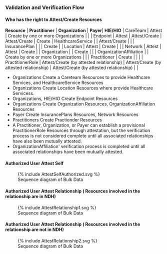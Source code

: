 ### Validation and Verification Flow
#### Who has the right to Attest/Create Resources

<style>
    th{border: solid 2px lightgrey;}
    td{border: solid 2px lightgrey;}
</style>

**Resource** | **Practitioner** | **Organization** | **Payer**| **HIE/HIO** |
CareTeam | Attest | Create by one or more Organizations | | |
Endpoint | Attest | Attest/Create | Attest/Create | Create |
HealthcareService | | Attest/Create | | |
InsurancePlan | | | Create | |
Location | Attest | Create | | |
Network | Attest | Attest | Create | |
Organization | | Create | | |
OrganizationAffiliation | | Create by one or more Organizations | | |
Practitioner | Create | | | |
PractitionerRole | Attest/Create (by attested relationship) | Attest/Create (by attested relationship) | Attest/Create (by attested relationship) | |

- Organizations Create a Careteam Resources to provide Healthcare Services, and HealthcareService Resources
- Organizations Create Location Resources where provide Healthcare Servicess.
- Organizations, HIE/HIO Create Endpoint Resources
- Organizations Create Organization Resources, OrganizationAffiliation Resources
- Payer Create InsurancePlans Resources, Network Resources
- Practitioners Create Practionder Resources
- A Practitioner, Organization, or Payer can establish a provisional PractitionerRole Resources through attestation, but the verification process is not considered complete until all associated relationships have also been mutually attested.
- OrganizationAffiliation' verification process is completed until all associated relationships have been mutually attested.

#### Authorized User Attest Self  

<figure>
    {% include AttestSelfAuthorized.svg %}
    <figcaption>Sequence diagram of Bulk Data </figcaption>
</figure>

#### Authorized User Attest Relationship ( Resources involved in the relationship are in NDH) 
<figure>
    {% include AttestRelationship1.svg %}
    <figcaption>Sequence diagram of Bulk Data </figcaption>
</figure>

#### Authorized User Attest Relationship ( Resources involved in the relationship are not in NDH) 
<figure>
    {% include AttestRelationship2.svg %}
    <figcaption>Sequence diagram of Bulk Data </figcaption>
</figure>


